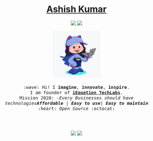 <!--
**code-with-ashish/code-with-ashish** is a ✨ _special_ ✨ repository because its `README.md` (this file) appears on your GitHub profile.

Here are some ideas to get you started:

- 🔭 I’m currently working on ...
- 🌱 I’m currently learning ...
- 👯 I’m looking to collaborate on ...
- 🤔 I’m looking for help with ...
- 💬 Ask me about ...
- 📫 How to reach me: ...
- 😄 Pronouns: ...
- ⚡ Fun fact: ...
-->
<h1 align="center"><a href="http://www.iequations.com">Ashish Kumar</a></h1>
<p align="center">
  <a href="https://twitter.com/ashishu9" target="_blank"><img src="https://img.shields.io/badge/-@ashishu9-1ca0f1?style=flat&labelColor=1ca0f1&logo=twitter&logoColor=white&link=https://twitter.com/ashishu9" width="17%"/></a>
  <a href="mailto:iashish@iequations.com" target="_blank"><img src="https://img.shields.io/badge/-iashish@iequations.com-c14438?style=flat&logo=Gmail&logoColor=white&link=mailto:iashish@iequations.com" width="25%"/></a>

  <!-- <a href="https://medium.com/@ashishu9/" target="_blank"><img src="https://img.shields.io/badge/-@ashishu9-000000?style=flat&labelColor=black&logo=Medium&link=https://medium.com/@ashishu9/" width="16%"/></a> -->

  <!-- <a href="https://www.linkedin.com/in/iashish-kumar/" target="_blank"><img src="https://img.shields.io/badge/-Ashish Kumar-blue?style=flat&logo=Linkedin&logoColor=white&link=https://www.linkedin.com/in/iashish-kumar/" width="13.5%"/></a> -->

</p>


<p align="center">
  <img src="https://github.com/code-with-ashish/code-with-ashish/blob/main/octa.png" width="30%">
  <br><br>
  <samp>
    :wave: Hi! I <b>imagine</b>, <b>innovate</b>, <b>inspire</b>.
    <br>I am founder of <b><a href="https://iequations.com/">iEquation TechLabs</a></b>.
    <br>Mission 2020: -<em>Every Businesses should have technologies<strong>Affordable</strong></em> | <em><strong>Easy to use</strong></em>| <em><strong>Easy to maintain</strong></em>
    <br> :heart: <em>Open Source</em> :octocat: <br><br>
  </samp>
</p>

<br>

<p align = "center">
  <img src = "https://github-readme-stats.vercel.app/api?username=code-with-ashish&show_icons=true&line_height=27">
  <img src = "https://github-readme-stats.vercel.app/api/top-langs/?username=code-with-ashish&hide=CSS,HTML">
</p>
